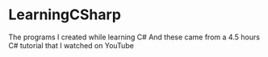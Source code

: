# LearningCSharp
The programs I created while learning C#
And these came from a 4.5 hours C# tutorial that I watched on YouTube 
